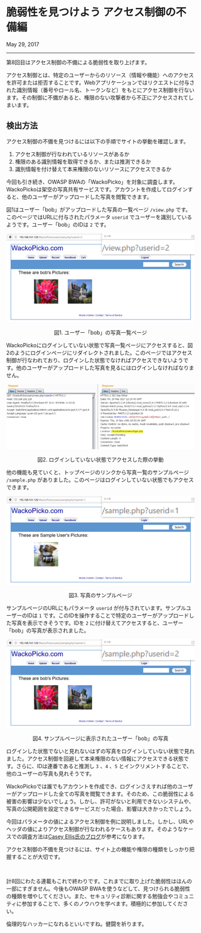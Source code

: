 # 脆弱性を見つけよう アクセス制御の不備編

<p class="modest" align="left">May 29, 2017</p>

---

第8回目はアクセス制御の不備による脆弱性を取り上げます。

アクセス制御とは、特定のユーザーからのリソース（情報や機能）へのアクセスを許可または拒否することです。Webアプリケーションではリクエストに付与された識別情報（番号やロール名、トークンなど）をもとにアクセス制御を行ないます。その制御に不備があると、権限のない攻撃者から不正にアクセスされてしまいます。

## 検出方法

アクセス制御の不備を見つけるには以下の手順でサイトの挙動を確認します。

1. アクセス制御が行なわれているリソースがあるか
2. 権限のある識別情報を取得できるか、または推測できるか
3. 識別情報を付け替えて本来権限のないリソースにアクセスできるか

今回も引き続き、OWASP BWAの「WackoPicko」を対象に調査します。WackoPickoは架空の写真共有サービスです。アカウントを作成してログインすると、他のユーザーがアップロードした写真を閲覧できます。

図1はユーザー「bob」がアップロードした写真の一覧ページ `/view.php` です。このページではURLに付与されたパラメータ `userid` でユーザーを識別しているようです。ユーザー「bob」のIDは `2` です。

<p align="center"><img src="/assets/2017/intro_to_ethical_hacker_8/e8_figure1.png" alt="figure1"></p>
<p class="modest" align="center">図1. ユーザー「bob」の写真一覧ページ</p>

WackoPickoにログインしていない状態で写真一覧ページにアクセスすると、図2のようにログインページにリダイレクトされました。このページではアクセス制御が行なわれており、ログインした状態でなければアクセスできないようです。他のユーザーがアップロードした写真を見るにはログインしなければなりません。

<p align="center"><img src="/assets/2017/intro_to_ethical_hacker_8/e8_figure2.png" alt="figure2"></p>
<p class="modest" align="center">図2. ログインしていない状態でアクセスした際の挙動</p>

他の機能も見ていくと、トップページのリンクから写真一覧のサンプルページ `/sample.php` がありました。このページはログインしていない状態でもアクセスできます。

<p align="center"><img src="/assets/2017/intro_to_ethical_hacker_8/e8_figure3.png" alt="figure3"></p>
<p class="modest" align="center">図3. 写真のサンプルページ</p>

サンプルページのURLにもパラメータ `userid` が付与されています。サンプルユーザーのIDは `1` です。このIDを操作することで特定のユーザーがアップロードした写真を表示できそうです。IDを `2` に付け替えてアクセスすると、ユーザー「bob」の写真が表示されました。

<p align="center"><img src="/assets/2017/intro_to_ethical_hacker_8/e8_figure4.png" alt="figure4"></p>
<p class="modest" align="center">図4. サンプルページに表示されたユーザー「bob」の写真</p>

ログインした状態でないと見れないはずの写真をログインしていない状態で見れました。アクセス制御を回避して本来権限のない情報にアクセスできる状態です。さらに、IDは連番であると推測し `3` 、`4` 、`5` とインクリメントすることで、他のユーザーの写真も見れそうです。

WackoPickoでは誰でもアカウントを作成でき、ログインさえすれば他のユーザーがアップロードした全ての写真を閲覧できます。そのため、この脆弱性による被害の影響は少ないでしょう。しかし、許可がないと利用できないシステムや、写真の公開範囲を設定できるサービスだった場合、影響は大きかったでしょう。

今回はパラメータの値によるアクセス制御を例に説明しました。しかし、URLやヘッダの値によりアクセス制御が行なわれるケースもあります。そのようなケースでの調査方法は[Casey Ellis氏のブログ](https://web.archive.org/web/20170530102250/https://blog.bugcrowd.com/authentication-bypass/)が参考になります。

アクセス制御の不備を見つけるには、サイト上の機能や権限の種類をしっかり把握することが大切です。

<br>

計8回にわたる連載もこれで終わりです。これまでに取り上げた脆弱性はほんの一部にすぎません。今後もOWASP BWAを使うなどして、見つけられる脆弱性の種類を増やしてください。また、セキュリティ診断に関する勉強会やコミュニティに参加することで、多くのノウハウを学べます。積極的に参加してください。

倫理的なハッカーになれるといいですね。健闘を祈ります。
